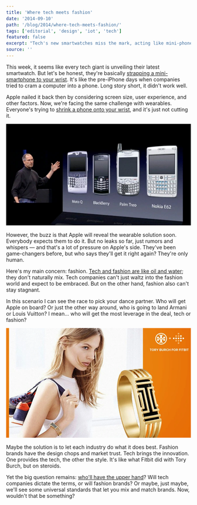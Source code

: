 ```yaml
---
title: 'Where tech meets fashion'
date: '2014-09-10'
path: '/blog/2014/where-tech-meets-fashion/'
tags: ['editorial', 'design', 'iot', 'tech']
featured: false
excerpt: "Tech's new smartwatches miss the mark, acting like mini-phones on your wrist. The future lies in tech-fashion partnerships. Think Armani designs packed with Apple tech. The balance of power between tech and fashion is the next frontier."
source: ''
---
```


This week, it seems like every tech giant is unveiling their latest smartwatch. But let's be honest, they're basically [strapping a mini-smartphone to your wrist](/blog/2014/the-smartwatch). It's like the pre-iPhone days when companies tried to cram a computer into a phone. Long story short, it didn't work well.

Apple nailed it back then by considering screen size, user experience, and other factors. Now, we're facing the same challenge with wearables. Everyone's trying to [shrink a phone onto your wrist](https://techcrunch.com/2014/06/18/fleksy-builds-a-texting-app-for-the-samsung-gear-2-smartwatch/), and it's just not cutting it.

![Steve Jobs introduces the iPhone](../images/steve-jobs-introduces-iphone.jpg 'Steve Jobs introduces the iPhone')

However, the buzz is that Apple will reveal the wearable solution soon. Everybody expects them to do it. But no leaks so far, just rumors and whispers — and that's a lot of pressure on Apple's side. They've been game-changers before, but who says they'll get it right again? They're only human.

Here's my main concern: fashion. [Tech and fashion are like oil and water](/blog/2014/the-problem-with-wearables); they don't naturally mix. Tech companies can't just waltz into the fashion world and expect to be embraced. But on the other hand, fashion also can't stay stagnant.

In this scenario I can see the race to pick your dance partner. Who will get Apple on board? Or just the other way around, who is going to land Armani or Louis Vuitton? I mean... who will get the most leverage in the deal, tech or fashion?

![Fitbit & Tory Burch partnership](../images/fitbit-tory-partnership.jpg 'Fitbit & Tory Burch partnership')

Maybe the solution is to let each industry do what it does best. Fashion brands have the design chops and market trust. Tech brings the innovation. One provides the tech, the other the style. It's like what Fitbit did with Tory Burch, but on steroids.

Yet the big question remains: [who'll have the upper hand](/blog/2014/discovering-as-you-go)? Will tech companies dictate the terms, or will fashion brands? Or maybe, just maybe, we'll see some universal standards that let you mix and match brands. Now, wouldn't that be something?
